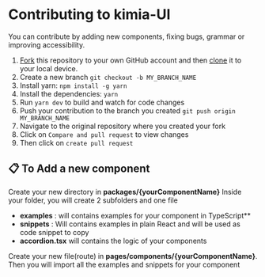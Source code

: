 # Contributing to kimia-UI

You can contribute by adding new components, fixing bugs, grammar or  improving accessibility.

1. [Fork](https://help.github.com/articles/fork-a-repo/) this repository to your own GitHub account and then [clone](https://help.github.com/articles/cloning-a-repository/) it to your local device.
2. Create a new branch `git checkout -b MY_BRANCH_NAME`
3. Install yarn: `npm install -g yarn`
4. Install the dependencies: `yarn`
5. Run `yarn dev` to build and watch for code changes
6. Push your contribution to the branch you created `git push origin MY_BRANCH_NAME`
7. Navigate to the original repository where you created your fork
8. Click on `Compare and pull request` to view changes
9. Then click on `create pull request`

## 📋 To Add a new component

Create your new directory in **packages/{yourComponentName}** Inside your folder, you will create 2 subfolders and one file

- **examples** : will contains examples for your component in TypeScript**
- **snippets** : Will contains examples in plain React and will be used as code snippet to copy
- **accordion.tsx** will contains the logic of your components


Create your new file(route) in **pages/components/{yourComponentName}**. Then you will import all the examples and snippets for your component

